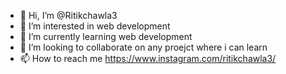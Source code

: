 - 👋 Hi, I’m @Ritikchawla3
- 👀 I’m interested in web development
- 🌱 I’m currently learning web development
- 💞️ I’m looking to collaborate on any proejct where i can learn
- 📫 How to reach me https://www.instagram.com/ritikchawla3/

<!---
Ritikchawla3/Ritikchawla3 is a ✨ special ✨ repository because its `README.md` (this file) appears on your GitHub profile.
You can click the Preview link to take a look at your changes.
--->
